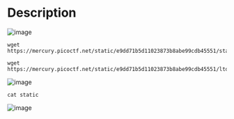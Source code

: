 # Description
![image](https://github.com/Priyanshi0912/picoCTF/assets/101731203/6bf71392-7a19-406f-99ff-75b2544ddb24)


```
wget https://mercury.picoctf.net/static/e9dd71b5d11023873b8abe99cdb45551/static
```
```
wget https://mercury.picoctf.net/static/e9dd71b5d11023873b8abe99cdb45551/ltdis.sh
```

![image](https://github.com/Priyanshi0912/picoCTF/assets/101731203/aa48d70b-e5fa-4196-913a-a4008620aa4a)


```
cat static
```

![image](https://github.com/Priyanshi0912/picoCTF/assets/101731203/9215dc16-5d1c-4366-b288-1e656f6e939c)
